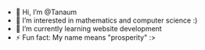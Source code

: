- 👋 Hi, I’m @Tanaum
- 👀 I’m interested in mathematics and computer science :)
- 🌱 I’m currently learning website development
- ⚡ Fun fact: My name means "prosperity" :>

<!---
Tanaum/Tanaum is a ✨ special ✨ repository because its `README.md` (this file) appears on your GitHub profile.
You can click the Preview link to take a look at your changes.
--->

